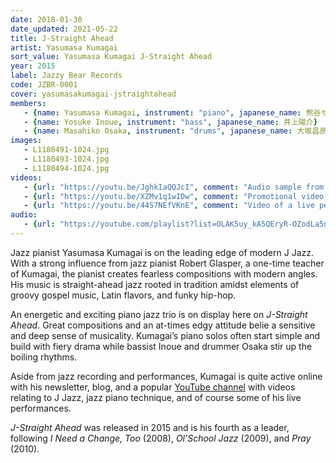 ```yaml
---
date: 2018-01-30
date_updated: 2021-05-22
title: J-Straight Ahead
artist: Yasumasa Kumagai
sort_value: Yasumasa Kumagai J-Straight Ahead
year: 2015
label: Jazzy Bear Records
code: JZBR-0001
cover: yasumasakumagai-jstraightahead
members:
   - {name: Yasumasa Kumagai, instrument: "piano", japanese_name: 熊谷ヤスマサ, url: "https://yasumasakumagai.com/"}
   - {name: Yosuke Inoue, instrument: "bass", japanese_name: 井上陽介}
   - {name: Masahiko Osaka, instrument: "drums", japanese_name: 大坂昌彦}
images:
   - L1180491-1024.jpg
   - L1180493-1024.jpg
   - L1180494-1024.jpg
videos: 
   - {url: "https://youtu.be/JghkIaQQJcI", comment: "Audio sample from “Draft Beer”, the first track on this album"}
   - {url: "https://youtu.be/XZMv1q1wIDw", comment: "Promotional video of the track “Chill Out” from this release"}
   - {url: "https://youtu.be/44S7NEfVKnE", comment: "Video of a live performance of “Draft Beer” with Motoi Kanamori on bass and Akira Yamada on drums"}
audio:
   - {url: "https://youtube.com/playlist?list=OLAK5uy_kA5QEryR-OZodLa5n06VbByJUOrfIXQlY", comment: "The full album is also available on an online playlist at the time of this writing"} 
---
```

Jazz pianist Yasumasa Kumagai is on the leading edge of modern J Jazz. With a strong influence from jazz pianist Robert Glasper, a one-time teacher of Kumagai, the pianist creates fearless compositions with modern angles. His music is straight-ahead jazz rooted in tradition amidst elements of groovy gospel music, Latin flavors, and funky hip-hop.

An energetic and exciting piano jazz trio is on display here on *J-Straight Ahead*. Great compositions and an at-times edgy attitude belie a sensitive and deep sense of musicality. Kumagai’s piano solos often start simple and build with fiery drama while bassist Inoue and drummer Osaka stir up the boiling rhythms.

Aside from jazz recording and performances, Kumagai is quite active online with his newsletter, blog, and a popular [YouTube channel](https://www.youtube.com/channel/UCuotFA1CfYwAFYOMOd_n6hA) with videos relating to J Jazz, jazz piano technique, and of course some of his live performances.

*J-Straight Ahead* was released in 2015 and is his fourth as a leader, following *I Need a Change, Too* (2008), *Ol’School Jazz* (2009), and *Pray* (2010).

